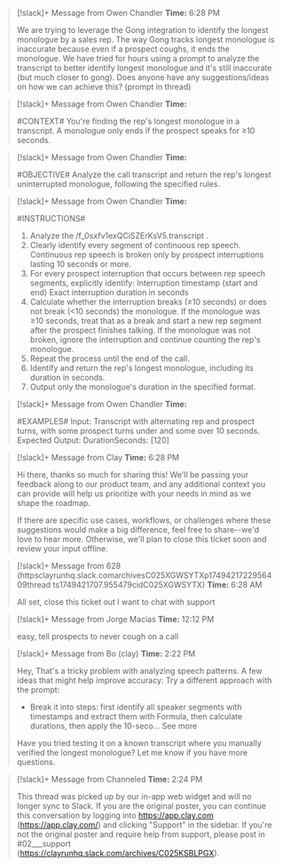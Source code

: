 > [!slack]+ Message from Owen Chandler
> **Time:** 6:28 PM
>
> We are trying to leverage the Gong integration to identify the longest monologue by a sales rep. The way Gong tracks longest monologue is inaccurate because even if a prospect coughs, it ends the monologue. We have tried for hours using a prompt to analyze the transcript to better identify longest monologue and it's still inaccurate (but much closer to gong). Does anyone have any suggestions/ideas on how we can achieve this? (prompt in thread)

> [!slack]+ Message from Owen Chandler
> **Time:** 
>
> #CONTEXT#
> You're finding the rep's longest monologue in a transcript. A monologue only ends if the prospect speaks for ≥10 seconds.

> [!slack]+ Message from Owen Chandler
> **Time:** 
>
> #OBJECTIVE#
> Analyze the call transcript and return the rep's longest uninterrupted monologue, following the specified rules.

> [!slack]+ Message from Owen Chandler
> **Time:** 
>
> #INSTRUCTIONS#
> 1. Analyze the /f_0sxfv1exQCiSZErKsV5.transcript .
> 2. Clearly identify every segment of continuous rep speech. Continuous rep speech is broken only by prospect interruptions lasting 10 seconds or more.
> 3. For every prospect interruption that occurs between rep speech segments, explicitly identify:
> Interruption timestamp (start and end)
> Exact interruption duration in seconds
> 4. Calculate whether the interruption breaks (≥10 seconds) or does not break (&lt;10 seconds) the monologue.
> If the monologue was ≥10 seconds, treat that as a break and start a new rep segment after the prospect finishes talking.
> If the monologue was not broken, ignore the interruption and continue counting the rep's monologue.
> 5. Repeat the process until the end of the call.
> 6. Identify and return the rep's longest monologue, including its duration in seconds.
> 7. Output only the monologue's duration in the specified format.

> [!slack]+ Message from Owen Chandler
> **Time:** 
>
> #EXAMPLES#
> Input: Transcript with alternating rep and prospect turns, with some prospect turns under and some over 10 seconds.
> Expected Output:
> DurationSeconds: [120]

> [!slack]+ Message from Clay
> **Time:** 6:28 PM
>
> Hi there, thanks so much for sharing this! We'll be passing your feedback along to our product team, and any additional context you can provide will help us prioritize with your needs in mind as we shape the roadmap.
>
> If there are specific use cases, workflows, or challenges where these suggestions would make a big difference, feel free to share--we'd love to hear more. Otherwise, we'll plan to close this ticket soon and review your input offline.

> [!slack]+ Message from 628 (httpsclayrunhq.slack.comarchivesC025XGWSYTXp1749421722956409thread ts1749421707.955479cidC025XGWSYTX)
> **Time:** 6:28 AM
>
> All set, close this ticket out
> I want to chat with support

> [!slack]+ Message from Jorge Macias
> **Time:** 12:12 PM
>
> easy, tell prospects to never cough on a call

> [!slack]+ Message from Bo (clay)
> **Time:** 2:22 PM
>
> Hey,
> That's a tricky problem with analyzing speech patterns. A few ideas that might help improve accuracy:
> Try a different approach with the prompt:
> * Break it into steps: first identify all speaker segments with timestamps and extract them with Formula, then calculate durations, then apply the 10-seco...
> See more
>
> Have you tried testing it on a known transcript where you manually verified the longest monologue?
> Let me know if you have more questions.

> [!slack]+ Message from Channeled
> **Time:** 2:24 PM
>
> This thread was picked up by our in-app web widget and will no longer sync to Slack. If you are the original poster, you can continue this conversation by logging into https://app.clay.com (https://app.clay.com/) and clicking "Support" in the sidebar. If you're not the original poster and require help from support, please post in #02___support (https://clayrunhq.slack.com/archives/C025KSBLPGX).